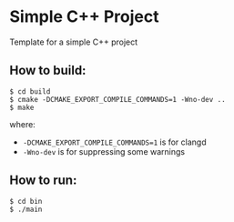 # Simple C++ Project
Template for a simple C++ project

## How to build:
```
$ cd build
$ cmake -DCMAKE_EXPORT_COMPILE_COMMANDS=1 -Wno-dev ..
$ make
```

where:
- `-DCMAKE_EXPORT_COMPILE_COMMANDS=1` is for clangd
- `-Wno-dev` is for suppressing some warnings

## How to run:
```
$ cd bin
$ ./main
```
